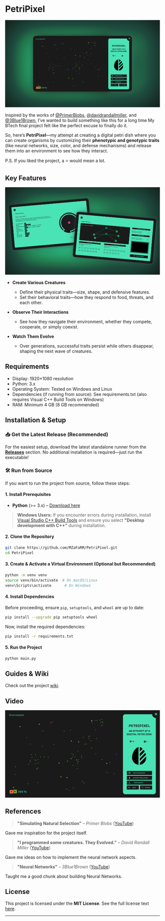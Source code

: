 # PetriPixel

![Home Screen](./docs/images/home-beautified.png)

Inspired by the works of [@PrimerBlobs](https://www.youtube.com/@PrimerBlobs), [@davidrandallmiller](https://www.youtube.com/@davidrandallmiller), and [@3Blue1Brown](https://www.youtube.com/@3Blue1Brown), I’ve wanted to build something like this for a long time My BTech final project felt like the perfect excuse to finally do it.

So, here’s **PetriPixel**—my attempt at creating a digital petri dish where you can create organisms by customizing their **phenotypic and genotypic traits** (like neural networks, size, color, and defense mechanisms) and release them into an environment to see how they interact.

P.S. If you liked the project, a ⭐ would mean a lot.

## Key Features

![Laboratory](./docs/images/lab-beautified.png)

-   **Create Various Creatures** 

    -   Define their physical traits—size, shape, and defensive features.
    -   Set their behavioral traits—how they respond to food, threats, and each other.

-   **Observe Their Interactions**

    -   See how they navigate their environment, whether they compete, cooperate, or simply coexist.

-   **Watch Them Evolve**
    -   Over generations, successful traits persist while others disappear, shaping the next wave of creatures.

## Requirements

- Display: 1920×1080 resolution
- Python: 3.x
- Operating System: Tested on Windows and Linux
- Dependencies (if running from source): See requirements.txt (also requires Visual C++ Build Tools on Windows)
- RAM: Minimum 4 GB (8 GB recommended)

## Installation & Setup

### 📥 **Get the Latest Release (Recommended)**

For the easiest setup, download the latest standalone runner from the **[Releases](https://github.com/MZaFaRM/PetriPixel/releases/)** section. No additional installation is required—just run the executable!

### 🛠 **Run from Source**

If you want to run the project from source, follow these steps:

#### **1. Install Prerequisites**

-   **Python** (>= 3.x) – [Download here](https://www.python.org/downloads/)

> **Windows Users:** If you encounter errors during installation, install [Visual Studio C++ Build Tools](https://visualstudio.microsoft.com/visual-cpp-build-tools/) and ensure you select **"Desktop development with C++"** during installation.

#### **2. Clone the Repository**

```bash
git clone https://github.com/MZaFaRM/PetriPixel.git
cd PetriPixel
```

#### **3. Create & Activate a Virtual Environment (Optional but Recommended)**

```bash
python -m venv venv
source venv/bin/activate  # On macOS/Linux
venv\Scripts\activate      # On Windows
```

#### **4. Install Dependencies**

Before proceeding, ensure `pip`, `setuptools`, and `wheel` are up to date:

```bash
pip install --upgrade pip setuptools wheel
```

Now, install the required dependencies:

```bash
pip install -r requirements.txt
```

#### **5. Run the Project**

```bash
python main.py
```

## Guides & Wiki

Check out the project [wiki](https://github.com/MZaFaRM/PetriPixel/wiki).

## Video

<p align="center">
  <a href="https://youtu.be/h_OTqW3HPX8">
    <img src="./docs/images/home.png" alt="Watch the demo" />
  </a>
</p>

## References

>   **"Simulating Natural Selection"** – _Primer Blobs_ ([YouTube](https://youtu.be/0ZGbIKd0XrM))  

Gave me inspiration for the project itself.
>   **"I programmed some creatures. They Evolved."** – _David Randall Miller_ ([YouTube](https://youtu.be/N3tRFayqVtk))  

Gave me ideas on how to implement the neural network aspects.
>   **"Neural Networks"** – _3Blue1Brown_ ([YouTube](https://youtube.com/playlist?list=PLZHQObOWTQDNU6R1_67000Dx_ZCJB-3pi&si=n2Z-eqO5R8f-HR5O))
    
Taught me a good chunk about building Neural Networks.

## License

This project is licensed under the **MIT License**. See the full license text [here](LICENSE).

---
